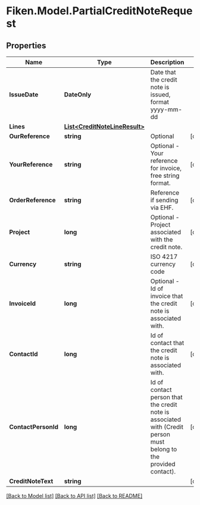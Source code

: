 # Fiken.Model.PartialCreditNoteRequest

## Properties

Name | Type | Description | Notes
------------ | ------------- | ------------- | -------------
**IssueDate** | **DateOnly** | Date that the credit note is issued, format yyyy-mm-dd | 
**Lines** | [**List&lt;CreditNoteLineResult&gt;**](CreditNoteLineResult.md) |  | 
**OurReference** | **string** | Optional | [optional] 
**YourReference** | **string** | Optional - Your reference for invoice, free string format. | [optional] 
**OrderReference** | **string** | Reference if sending via EHF. | [optional] 
**Project** | **long** | Optional - Project associated with the credit note. | [optional] 
**Currency** | **string** | ISO 4217 currency code | [optional] 
**InvoiceId** | **long** | Optional - Id of invoice that the credit note is associated with. | [optional] 
**ContactId** | **long** | Id of contact that the credit note is associated with. | [optional] 
**ContactPersonId** | **long** | Id of contact person that the credit note is associated with (Credit person must belong to the provided contact). | [optional] 
**CreditNoteText** | **string** |  | [optional] 

[[Back to Model list]](../../README.md#documentation-for-models) [[Back to API list]](../../README.md#documentation-for-api-endpoints) [[Back to README]](../../README.md)

